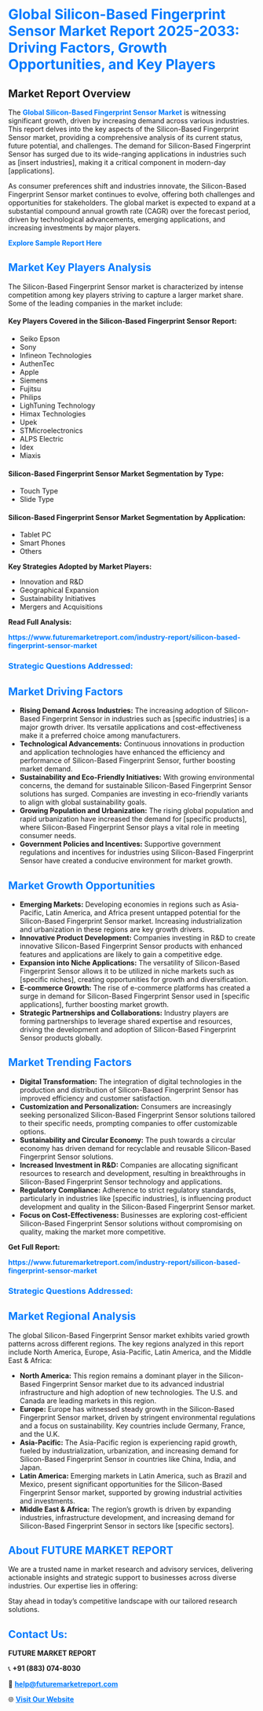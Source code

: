 <h1 style="color: #007BFF;">Global Silicon-Based Fingerprint Sensor Market Report 2025-2033: Driving Factors, Growth Opportunities, and Key Players</h1>

<section id="overview">
<h2>Market Report Overview</h2>
<p>The <a href="https://www.futuremarketreport.com/industry-report/silicon-based-fingerprint-sensor-market" style="color: #007BFF; text-decoration: none;"><strong>Global Silicon-Based Fingerprint Sensor Market</strong></a> is witnessing significant growth, driven by increasing demand across various industries. This report delves into the key aspects of the Silicon-Based Fingerprint Sensor market, providing a comprehensive analysis of its current status, future potential, and challenges. The demand for Silicon-Based Fingerprint Sensor has surged due to its wide-ranging applications in industries such as [insert industries], making it a critical component in modern-day [applications].</p>
<p>As consumer preferences shift and industries innovate, the Silicon-Based Fingerprint Sensor market continues to evolve, offering both challenges and opportunities for stakeholders. The global market is expected to expand at a substantial compound annual growth rate (CAGR) over the forecast period, driven by technological advancements, emerging applications, and increasing investments by major players.</p>
</section>

<section id="overview">
<p><a href="https://www.futuremarketreport.com/request-sample/reportId=90410" style="color: #007BFF; text-decoration: none;"><strong>Explore Sample Report Here</strong></a></p>
</section>

<section id="key-players">
<h2 style="color: #007BFF;">Market Key Players Analysis</h2>
<p>The Silicon-Based Fingerprint Sensor market is characterized by intense competition among key players striving to capture a larger market share. Some of the leading companies in the market include:</p>
<h4>Key Players Covered in the Silicon-Based Fingerprint Sensor Report:</h4>
<ul><li>Seiko Epson</li><li>Sony</li><li>Infineon Technologies</li><li>AuthenTec</li><li>Apple</li><li>Siemens</li><li>Fujitsu</li><li>Philips</li><li>LighTuning Technology</li><li>Himax Technologies</li><li>Upek</li><li>STMicroelectronics</li><li>ALPS Electric</li><li>Idex</li><li>Miaxis</li></ul>
<h4>Silicon-Based Fingerprint Sensor Market Segmentation by Type:</h4>
<ul><li>Touch Type</li><li>Slide Type</li></ul>

<h4>Silicon-Based Fingerprint Sensor Market Segmentation by Application:</h4>
<ul><li>Tablet PC</li><li>Smart Phones</li><li>Others</li></ul>
<p><strong>Key Strategies Adopted by Market Players:</strong></p>
<ul>
<li>Innovation and R&D</li>
<li>Geographical Expansion</li>
<li>Sustainability Initiatives</li>
<li>Mergers and Acquisitions</li>
</ul>
</section>

<section>
<p><strong>Read Full Analysis: </strong></p><a href="https://www.futuremarketreport.com/industry-report/silicon-based-fingerprint-sensor-market" style="color: #007BFF; text-decoration: none;"><strong>https://www.futuremarketreport.com/industry-report/silicon-based-fingerprint-sensor-market</strong></a>
<h3 style="color: #007BFF;">Strategic Questions Addressed:</h3>
</section>

<section id="driving-factors">
<h2 style="color: #007BFF;">Market Driving Factors</h2>
<ul>
<li><strong>Rising Demand Across Industries:</strong> The increasing adoption of Silicon-Based Fingerprint Sensor in industries such as [specific industries] is a major growth driver. Its versatile applications and cost-effectiveness make it a preferred choice among manufacturers.</li>
<li><strong>Technological Advancements:</strong> Continuous innovations in production and application technologies have enhanced the efficiency and performance of Silicon-Based Fingerprint Sensor, further boosting market demand.</li>
<li><strong>Sustainability and Eco-Friendly Initiatives:</strong> With growing environmental concerns, the demand for sustainable Silicon-Based Fingerprint Sensor solutions has surged. Companies are investing in eco-friendly variants to align with global sustainability goals.</li>
<li><strong>Growing Population and Urbanization:</strong> The rising global population and rapid urbanization have increased the demand for [specific products], where Silicon-Based Fingerprint Sensor plays a vital role in meeting consumer needs.</li>
<li><strong>Government Policies and Incentives:</strong> Supportive government regulations and incentives for industries using Silicon-Based Fingerprint Sensor have created a conducive environment for market growth.</li>
</ul>
</section>

<section id="growth-opportunities">
<h2 style="color: #007BFF;">Market Growth Opportunities</h2>
<ul>
<li><strong>Emerging Markets:</strong> Developing economies in regions such as Asia-Pacific, Latin America, and Africa present untapped potential for the Silicon-Based Fingerprint Sensor market. Increasing industrialization and urbanization in these regions are key growth drivers.</li>
<li><strong>Innovative Product Development:</strong> Companies investing in R&D to create innovative Silicon-Based Fingerprint Sensor products with enhanced features and applications are likely to gain a competitive edge.</li>
<li><strong>Expansion into Niche Applications:</strong> The versatility of Silicon-Based Fingerprint Sensor allows it to be utilized in niche markets such as [specific niches], creating opportunities for growth and diversification.</li>
<li><strong>E-commerce Growth:</strong> The rise of e-commerce platforms has created a surge in demand for Silicon-Based Fingerprint Sensor used in [specific applications], further boosting market growth.</li>
<li><strong>Strategic Partnerships and Collaborations:</strong> Industry players are forming partnerships to leverage shared expertise and resources, driving the development and adoption of Silicon-Based Fingerprint Sensor products globally.</li>
</ul>
</section>

<section id="trending-factors">
<h2 style="color: #007BFF;">Market Trending Factors</h2>
<ul>
<li><strong>Digital Transformation:</strong> The integration of digital technologies in the production and distribution of Silicon-Based Fingerprint Sensor has improved efficiency and customer satisfaction.</li>
<li><strong>Customization and Personalization:</strong> Consumers are increasingly seeking personalized Silicon-Based Fingerprint Sensor solutions tailored to their specific needs, prompting companies to offer customizable options.</li>
<li><strong>Sustainability and Circular Economy:</strong> The push towards a circular economy has driven demand for recyclable and reusable Silicon-Based Fingerprint Sensor solutions.</li>
<li><strong>Increased Investment in R&D:</strong> Companies are allocating significant resources to research and development, resulting in breakthroughs in Silicon-Based Fingerprint Sensor technology and applications.</li>
<li><strong>Regulatory Compliance:</strong> Adherence to strict regulatory standards, particularly in industries like [specific industries], is influencing product development and quality in the Silicon-Based Fingerprint Sensor market.</li>
<li><strong>Focus on Cost-Effectiveness:</strong> Businesses are exploring cost-efficient Silicon-Based Fingerprint Sensor solutions without compromising on quality, making the market more competitive.</li>
</ul>
</section>

<section>
<p><strong>Get Full Report: </strong></p><a href="https://www.futuremarketreport.com/industry-report/silicon-based-fingerprint-sensor-market" style="color: #007BFF; text-decoration: none;"><strong>https://www.futuremarketreport.com/industry-report/silicon-based-fingerprint-sensor-market</strong></a>
<h3 style="color: #007BFF;">Strategic Questions Addressed:</h3>
</section>


<section id="regional-analysis">
<h2 style="color: #007BFF;">Market Regional Analysis</h2>
<p>The global Silicon-Based Fingerprint Sensor market exhibits varied growth patterns across different regions. The key regions analyzed in this report include North America, Europe, Asia-Pacific, Latin America, and the Middle East & Africa:</p>
<ul>
<li><strong>North America:</strong> This region remains a dominant player in the Silicon-Based Fingerprint Sensor market due to its advanced industrial infrastructure and high adoption of new technologies. The U.S. and Canada are leading markets in this region.</li>
<li><strong>Europe:</strong> Europe has witnessed steady growth in the Silicon-Based Fingerprint Sensor market, driven by stringent environmental regulations and a focus on sustainability. Key countries include Germany, France, and the U.K.</li>
<li><strong>Asia-Pacific:</strong> The Asia-Pacific region is experiencing rapid growth, fueled by industrialization, urbanization, and increasing demand for Silicon-Based Fingerprint Sensor in countries like China, India, and Japan.</li>
<li><strong>Latin America:</strong> Emerging markets in Latin America, such as Brazil and Mexico, present significant opportunities for the Silicon-Based Fingerprint Sensor market, supported by growing industrial activities and investments.</li>
<li><strong>Middle East & Africa:</strong> The region’s growth is driven by expanding industries, infrastructure development, and increasing demand for Silicon-Based Fingerprint Sensor in sectors like [specific sectors].</li>
</ul>
</section>

<footer>
<h2 style="color: #007BFF;">About FUTURE MARKET REPORT</h2>
<p>We are a trusted name in market research and advisory services, delivering actionable insights and strategic support to businesses across diverse industries. Our expertise lies in offering:</p>

<p>Stay ahead in today’s competitive landscape with our tailored research solutions.</p>

<h2 style="color: #007BFF;">Contact Us:</h2>
<p><strong>FUTURE MARKET REPORT</strong></p>
<p>📞 <strong>+91 (883) 074-8030</strong></p>
<p>📧 <strong><a href="mailto:help@futuremarketreport.com" style="color: #007BFF;">help@futuremarketreport.com</a></strong></p>
<p>🌐 <strong><a href="https://www.futuremarketreport.com/" style="color: #007BFF;">Visit Our Website</a></strong></p>
</footer>